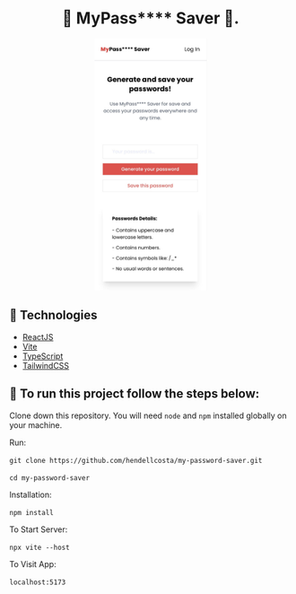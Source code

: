 <h1 align="center"> 
  🚀 MyPass**** Saver 🚀.
</h1>

<p align="center">
    <img alt="Project" src="public/MyPasswordSaver.jpg" width="200px" />
</p>

## 🔧 Technologies

- [ReactJS](https://https://reactjs.org/)
- [Vite](https://vitejs.dev/)
- [TypeScript](https://www.typescriptlang.org/)
- [TailwindCSS](https://tailwindcss.com/)

## 🔨 To run this project follow the steps below:  

Clone down this repository. You will need `node` and `npm` installed globally on your machine.

Run:

`git clone https://github.com/hendellcosta/my-password-saver.git`

`cd my-password-saver`

Installation:

`npm install`

To Start Server:

`npx vite --host`  

To Visit App:

`localhost:5173`  

<!-- Hendell Costa -->
